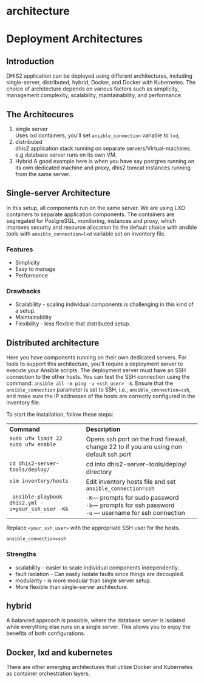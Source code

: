 # architecture
# Deployment Architectures
## Introduction
DHIS2 application can be deployed using different architectures, including
single-server, distributed, hybrid, Docker, and Docker with Kubernetes. The
choice of architecture depends on various factors such as simplicity,
management complexity, scalability, maintainability, and performance.
## The Architecures
1. single server <br> 
    Uses lxd containers, you'll set `ansible_connection` variable to `lxd`, 
2. distributed <br> 
    dhis2 application stack running on separate servers/Virtual-machines. e.g
    database server runs on its own VM.  
3. Hybrid
   A good example here is when you have say postgres running on its own
   dedicated machine and proxy, dhis2 tomcat instances running from the same
   server.

## Single-server Architecture
In this setup, all components run on the same server. We are using LXD
containers to separate application components. The containers are segregated
for PostgreSQL, monitoring, instances and proxy, which improves security and
 resource allocation
Its the default choice with ansible tools with `ansible_connection=lxd`
variable set on inventory file. 

### Features
* Simplicity 
* Easy to manage
* Performance

### Drawbacks 
* Scalability - scaling individual components is challenging in this kind of a setup.
* Maintainability 
* Flexibility - less flexible that distributed setup. 

## Distributed architecture
Here you have components running on their own dedicated servers. 
For tools to support this architecture, you'll require a deployment server to
execute your Ansible scripts. The deployment server must have an SSH connection
to the other hosts. You can test the SSH connection using the command: `ansible
all -m ping -u <ssh_user> -k`. Ensure that the `ansible_connection` parameter
is set to SSH, i.e., `ansible_connection=ssh`, and make sure the IP addresses
of the hosts are correctly configured in the inventory file.

To start the installation, follow these steps:
<table>
<tr>
    <th style="text-align: left; vertical-align: top;">Command</th>
    <th style="text-align: left; vertical-align: top;">Description</th>
  </tr>
 <tr>
    <td style="vertical-align: top; text-align: left;"><code>sudo ufw limit 22</code><br><code>sudo ufw enable</code></td>
    <td> Opens ssh port on the host firewall, change 22 to if you are using non default ssh port </td>
  </tr>
 <tr>
    <td style="vertical-align: top; text-align: left; white-space: nowrap;"><code>cd dhis2-server-tools/deploy/</code></td>
    <td> cd into dhis2-server-tools/deploy/ directory </td>
  </tr>
   <tr>
    <td style="vertical-align: top; text-align: left;"><code>vim inventory/hosts </code></td>
    <td> Edit inventory hosts file and set <code>ansible_connection=ssh </code> </td>
  </tr>
   <tr>
    <td style="vertical-align: top; text-align: left;"><code> ansible-playbook dhis2.yml -u=your_ssh_user -Kk </code></td>
    <td><code>-K</code>&#8212;</span> prompts for sudo password <br><code>-k</code><span>&#8212;</span> prompts for ssh password <br><code>-u</code> <span>&#8212;</span> username for ssh connection 
 </td>
  </tr>
</table>

Replace `<your_ssh_user>` with the appropriate SSH user for the hosts.

```
ansible_connection=ssh
```

### Strengths
* scalability - easier to scale individual components independently. 
* fault isolation - Can easily isolate faults since things are decoupled. 
* modularity - is more modular than single server setup. 
* More flexible than single-server architecture.

## hybrid 
A balanced approach is possible, where the database server is isolated while
everything else runs on a single server. This allows you to enjoy the benefits
of both configurations.

## Docker, lxd and kubernetes 
There are other emerging architectures that utilize Docker and Kubernetes as
container orchestration layers.
